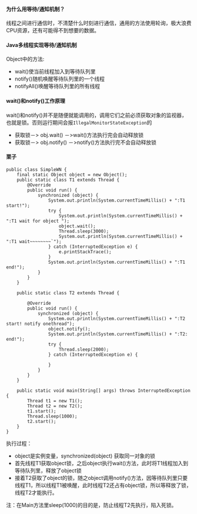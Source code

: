 #### 为什么用等待/通知机制？
线程之间进行通信时，不清楚什么时刻进行通信，通用的方法使用轮询，极大浪费CPU资源，还有可能得不到想要的数据。

#### Java多线程实现等待/通知机制
Object中的方法:
- wait()使当前线程加入到等待队列里
- notify()随机唤醒等待队列里的一个线程
- notifyAll()唤醒等待队列里的所有线程

#### wait()和notify()工作原理
wait()和notify()并不是随便就能调用的，调用它们之前必须获取对象的监视器，也就是锁。否则运行期间会报`IllegalMonitorStateException`的
- 获取锁－> obj.wait() －>wait()方法执行完会自动释放锁
-  获取锁－> obj.notify() －>notify()方法执行完不会自动释放锁

#### 栗子
```
public class SimpleWN {
	final static Object object = new Object();
	public static class T1 extends Thread {
		@Override
		public void run() {
			synchronized (object) {
				System.out.println(System.currentTimeMillis() + ":T1 start!");
				try {
					System.out.println(System.currentTimeMillis() + ":T1 wait for object ");
					object.wait();
					Thread.sleep(3000);
					System.out.println(System.currentTimeMillis() + ":T1 wait~~~~~~~~`");
				} catch (InterruptedException e) {
					e.printStackTrace();
				}
				System.out.println(System.currentTimeMillis() + ":T1 end!");
			}
		}
	}

	public static class T2 extends Thread {
		
		@Override
		public void run() {
			synchronized (object) {
				System.out.println(System.currentTimeMillis() + ":T2 start! notify onethread");
				object.notify();
				System.out.println(System.currentTimeMillis() + ":T2: end!");
				try {
					Thread.sleep(2000);
				} catch (InterruptedException e) {
					
				}
			}
		}
	}

	public static void main(String[] args) throws InterruptedException {
		Thread t1 = new T1();
		Thread t2 = new T2();
		t1.start();
		Thread.sleep(1000);
		t2.start();
	}
}

```
执行过程：
- object是实例变量，synchronized(object) 获取同一对象的锁
- 首先线程T1获取object锁，之后object执行wait()方法，此时将T1线程加入到等待队列里，释放了object锁
- 接着T2获取了object的锁，随之object调用notify()方法，因等待队列里只要线程T1，所以线程T1被唤醒，此时线程T2还占有object锁，所以等释放了锁，线程T2才能执行。

注：在Main方法里sleep(1000)的目的是，防止线程T2先执行，陷入死锁。
